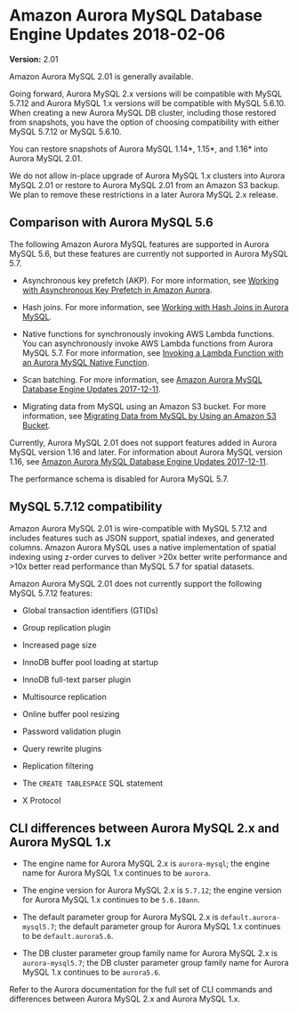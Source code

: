 # Amazon Aurora MySQL Database Engine Updates 2018\-02\-06<a name="AuroraMySQL.Updates.20180206"></a>

**Version:** 2\.01

Amazon Aurora MySQL 2\.01 is generally available\. 

Going forward, Aurora MySQL 2\.x versions will be compatible with MySQL 5\.7\.12 and Aurora MySQL 1\.x versions will be compatible with MySQL 5\.6\.10\. When creating a new Aurora MySQL DB cluster, including those restored from snapshots, you have the option of choosing compatibility with either MySQL 5\.7\.12 or MySQL 5\.6\.10\.

You can restore snapshots of Aurora MySQL 1\.14\*, 1\.15\*, and 1\.16\* into Aurora MySQL 2\.01\.

We do not allow in\-place upgrade of Aurora MySQL 1\.x clusters into Aurora MySQL 2\.01 or restore to Aurora MySQL 2\.01 from an Amazon S3 backup\. We plan to remove these restrictions in a later Aurora MySQL 2\.x release\.

## Comparison with Aurora MySQL 5\.6<a name="AuroraMySQL.Updates.20180206.Compare56"></a>

The following Amazon Aurora MySQL features are supported in Aurora MySQL 5\.6, but these features are currently not supported in Aurora MySQL 5\.7\.

+ Asynchronous key prefetch \(AKP\)\. For more information, see [Working with Asynchronous Key Prefetch in Amazon Aurora](AuroraMySQL.BestPractices.md#Aurora.BestPractices.AKP)\.

+ Hash joins\. For more information, see [Working with Hash Joins in Aurora MySQL](AuroraMySQL.BestPractices.md#Aurora.BestPractices.HashJoin)\.

+ Native functions for synchronously invoking AWS Lambda functions\. You can asynchronously invoke AWS Lambda functions from Aurora MySQL 5\.7\. For more information, see [Invoking a Lambda Function with an Aurora MySQL Native Function](AuroraMySQL.Integrating.Lambda.md#AuroraMySQL.Integrating.NativeLambda)\.

+ Scan batching\. For more information, see [Amazon Aurora MySQL Database Engine Updates 2017\-12\-11](AuroraMySQL.Updates.20171211.md)\.

+ Migrating data from MySQL using an Amazon S3 bucket\. For more information, see [Migrating Data from MySQL by Using an Amazon S3 Bucket](AuroraMySQL.Migrating.ExtMySQL.md#AuroraMySQL.Migrating.ExtMySQL.S3)\.

Currently, Aurora MySQL 2\.01 does not support features added in Aurora MySQL version 1\.16 and later\. For information about Aurora MySQL version 1\.16, see [Amazon Aurora MySQL Database Engine Updates 2017\-12\-11](AuroraMySQL.Updates.20171211.md)\.

The performance schema is disabled for Aurora MySQL 5\.7\.

## MySQL 5\.7\.12 compatibility<a name="AuroraMySQL.Updates.20180206.Compatibility"></a>

Amazon Aurora MySQL 2\.01 is wire\-compatible with MySQL 5\.7\.12 and includes features such as JSON support, spatial indexes, and generated columns\. Amazon Aurora MySQL uses a native implementation of spatial indexing using z\-order curves to deliver >20x better write performance and >10x better read performance than MySQL 5\.7 for spatial datasets\.

Amazon Aurora MySQL 2\.01 does not currently support the following MySQL 5\.7\.12 features:

+ Global transaction identifiers \(GTIDs\)

+ Group replication plugin

+ Increased page size

+ InnoDB buffer pool loading at startup

+ InnoDB full\-text parser plugin

+ Multisource replication

+ Online buffer pool resizing

+ Password validation plugin

+ Query rewrite plugins

+ Replication filtering

+ The `CREATE TABLESPACE` SQL statement

+ X Protocol

## CLI differences between Aurora MySQL 2\.x and Aurora MySQL 1\.x<a name="AuroraMySQL.Updates.20180206.CLI"></a>

+ The engine name for Aurora MySQL 2\.x is `aurora-mysql`; the engine name for Aurora MySQL 1\.x continues to be `aurora`\.

+ The engine version for Aurora MySQL 2\.x is `5.7.12`; the engine version for Aurora MySQL 1\.x continues to be `5.6.10ann`\.

+ The default parameter group for Aurora MySQL 2\.x is `default.aurora-mysql5.7`; the default parameter group for Aurora MySQL 1\.x continues to be `default.aurora5.6`\.

+ The DB cluster parameter group family name for Aurora MySQL 2\.x is `aurora-mysql5.7`; the DB cluster parameter group family name for Aurora MySQL 1\.x continues to be `aurora5.6`\.

Refer to the Aurora documentation for the full set of CLI commands and differences between Aurora MySQL 2\.x and Aurora MySQL 1\.x\.